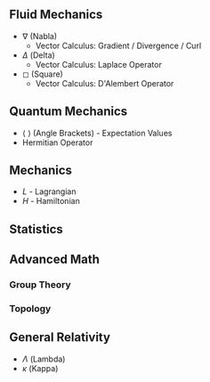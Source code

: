 ## Fluid Mechanics

- $\nabla$ (Nabla)
	- Vector Calculus: Gradient / Divergence / Curl
- $\Delta$ (Delta)
	- Vector Calculus: Laplace Operator
- ◻ (Square)
	- Vector Calculus: D'Alembert Operator

## Quantum Mechanics
- $\langle \: \rangle$ (Angle Brackets) - Expectation Values
- Hermitian Operator
## Mechanics
- $L$ - Lagrangian
- $H$ - Hamiltonian
## Statistics
## Advanced Math
### Group Theory
### Topology

## General Relativity
- $\Lambda$ (Lambda)
- $\kappa$ (Kappa)